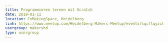 ```yaml
---
title: Programmieren lernen mit Scratch
date: 2019-01-11
location: CoMakingSpace, Heidelberg
link: https://www.meetup.com/Heidelberg-Makers-Meetup/events/sqcflqyzcbpb/
usergroup: makershd
type: usergroup
---
```

